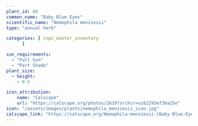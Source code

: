 ```yaml
---
plant_id: 60
common_name: "Baby Blue Eyes"
scientific_name: "Nemophila menziesii"
type: "annual herb"

categories: [ cnps_master_inventory
      ]

sun_requirements:
  - "Full Sun"
  - "Part Shade"
plant_size:
  - height: 
    - 0.5

icon_attribution:
    name: "Calscape"
    url: "https://calscape.org/photos/2619?srchcr=sc62293ef36a25e"
icon: "/assets/images/plants/nemophila_menziesii_icon.jpg" 
calscape_link: "https://calscape.org/Nemophila-menziesii-(Baby-Blue-Eyes)"
---
```

